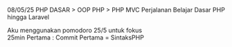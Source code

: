 08/05/25 
PHP DASAR > OOP PHP > PHP MVC
Perjalanan Belajar Dasar PHP hingga Laravel

Aku menggunakan pomodoro 25/5 untuk fokus
<br>
25min Pertama : Commit Pertama = SintaksPHP
